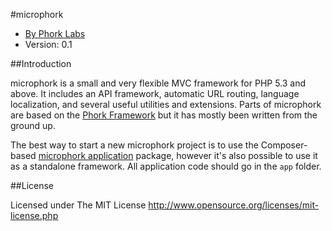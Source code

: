 #microphork

* [By Phork Labs](http://phorklabs.com/)
* Version: 0.1


##Introduction

microphork is a small and very flexible MVC framework for PHP 5.3 and above. It includes an API framework, automatic URL routing, language localization, and several useful utilities and extensions. Parts of microphork are based on the [Phork Framework](http://phork.org) but it has mostly been written from the ground up.

The best way to start a new microphork project is to use the Composer-based [microphork application](https://github.com/phork/microphork-application) package, however it's also possible to use it as a standalone framework. All application code should go in the `app` folder.


##License

Licensed under The MIT License
<http://www.opensource.org/licenses/mit-license.php>
